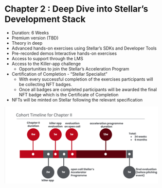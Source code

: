 # Chapter 2 : Deep Dive into Stellar’s Development Stack

* Duration: 6 Weeks&#x20;
* Premium version (TBD)&#x20;
* Theory in deep&#x20;
* Advanced hands-on exercises using Stellar’s SDKs and Developer Tools&#x20;
* Pre-recorded demos Interactive hands-on exercises&#x20;
* Access to support through the LMS&#x20;
* Access to the Killer-app challenge&#x20;
  * Opportunities to join the Stellar’s Acceleration Program&#x20;
* Certification of Completion - “Stellar Specialist”&#x20;
  * With every successful completion of the exercises participants will be collecting NFT badges.&#x20;
  * Once all badges are completed participants will be awarded the final NFT badge which is the Certificate of Completion&#x20;
* NFTs will be minted on Stellar following the relevant specification

![Cohort Timeline for Chapter II](<.gitbook/assets/cohort ch2 (1).png>)
